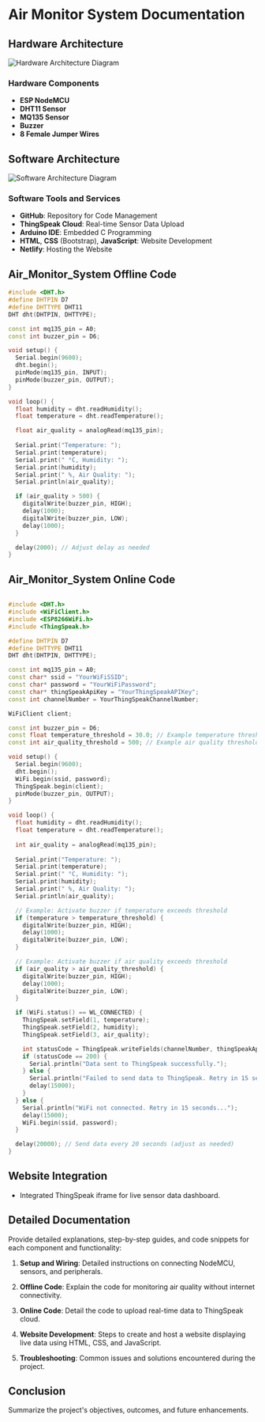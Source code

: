 # Air Monitor System Documentation

## Hardware Architecture

![Hardware Architecture Diagram](link-to-image)

### Hardware Components

- **ESP NodeMCU**
- **DHT11 Sensor**
- **MQ135 Sensor**
- **Buzzer**
- **8 Female Jumper Wires**

## Software Architecture

![Software Architecture Diagram](link-to-image)

### Software Tools and Services

- **GitHub**: Repository for Code Management
- **ThingSpeak Cloud**: Real-time Sensor Data Upload
- **Arduino IDE**: Embedded C Programming
- **HTML**, **CSS** (Bootstrap), **JavaScript**: Website Development
- **Netlify**: Hosting the Website

## Air_Monitor_System Offline Code

```cpp
#include <DHT.h>
#define DHTPIN D7
#define DHTTYPE DHT11
DHT dht(DHTPIN, DHTTYPE);

const int mq135_pin = A0;
const int buzzer_pin = D6;

void setup() {
  Serial.begin(9600);
  dht.begin();
  pinMode(mq135_pin, INPUT);
  pinMode(buzzer_pin, OUTPUT);
}

void loop() {
  float humidity = dht.readHumidity();
  float temperature = dht.readTemperature();

  float air_quality = analogRead(mq135_pin);
  
  Serial.print("Temperature: ");
  Serial.print(temperature);
  Serial.print(" °C, Humidity: ");
  Serial.print(humidity);
  Serial.print(" %, Air Quality: ");
  Serial.println(air_quality);

  if (air_quality > 500) {
    digitalWrite(buzzer_pin, HIGH);
    delay(1000);
    digitalWrite(buzzer_pin, LOW);
    delay(1000);
  }

  delay(2000); // Adjust delay as needed
}

```

## Air_Monitor_System Online Code

```cpp

#include <DHT.h>
#include <WiFiClient.h>
#include <ESP8266WiFi.h>
#include <ThingSpeak.h>

#define DHTPIN D7
#define DHTTYPE DHT11
DHT dht(DHTPIN, DHTTYPE);

const int mq135_pin = A0;
const char* ssid = "YourWiFiSSID";
const char* password = "YourWiFiPassword";
const char* thingSpeakApiKey = "YourThingSpeakAPIKey";
const int channelNumber = YourThingSpeakChannelNumber;

WiFiClient client;

const int buzzer_pin = D6;
const float temperature_threshold = 30.0; // Example temperature threshold in °C
const int air_quality_threshold = 500; // Example air quality threshold (adjust as needed)

void setup() {
  Serial.begin(9600);
  dht.begin();
  WiFi.begin(ssid, password);
  ThingSpeak.begin(client);
  pinMode(buzzer_pin, OUTPUT);
}

void loop() {
  float humidity = dht.readHumidity();
  float temperature = dht.readTemperature();
  
  int air_quality = analogRead(mq135_pin);
  
  Serial.print("Temperature: ");
  Serial.print(temperature);
  Serial.print(" °C, Humidity: ");
  Serial.print(humidity);
  Serial.print(" %, Air Quality: ");
  Serial.println(air_quality);

  // Example: Activate buzzer if temperature exceeds threshold
  if (temperature > temperature_threshold) {
    digitalWrite(buzzer_pin, HIGH);
    delay(1000);
    digitalWrite(buzzer_pin, LOW);
  }

  // Example: Activate buzzer if air quality exceeds threshold
  if (air_quality > air_quality_threshold) {
    digitalWrite(buzzer_pin, HIGH);
    delay(1000);
    digitalWrite(buzzer_pin, LOW);
  }

  if (WiFi.status() == WL_CONNECTED) {
    ThingSpeak.setField(1, temperature);
    ThingSpeak.setField(2, humidity);
    ThingSpeak.setField(3, air_quality);

    int statusCode = ThingSpeak.writeFields(channelNumber, thingSpeakApiKey);
    if (statusCode == 200) {
      Serial.println("Data sent to ThingSpeak successfully.");
    } else {
      Serial.println("Failed to send data to ThingSpeak. Retry in 15 seconds...");
      delay(15000);
    }
  } else {
    Serial.println("WiFi not connected. Retry in 15 seconds...");
    delay(15000);
    WiFi.begin(ssid, password);
  }

  delay(20000); // Send data every 20 seconds (adjust as needed)
}

```

## Website Integration

- Integrated ThingSpeak iframe for live sensor data dashboard.

## Detailed Documentation

Provide detailed explanations, step-by-step guides, and code snippets for each component and functionality:

1. **Setup and Wiring**: Detailed instructions on connecting NodeMCU, sensors, and peripherals.
   
2. **Offline Code**: Explain the code for monitoring air quality without internet connectivity.
   
3. **Online Code**: Detail the code to upload real-time data to ThingSpeak cloud.
   
4. **Website Development**: Steps to create and host a website displaying live data using HTML, CSS, and JavaScript.
   
5. **Troubleshooting**: Common issues and solutions encountered during the project.

## Conclusion

Summarize the project's objectives, outcomes, and future enhancements.

